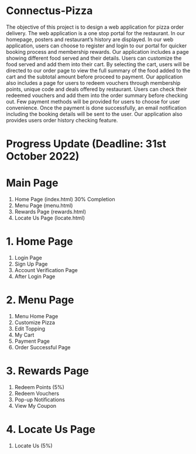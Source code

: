 # Connectus-Pizza 

The objective of this project is to design a web application for pizza order delivery. The web application is a one stop portal for the restaurant. In our homepage, posters and restaurant’s history are displayed. In our web application, users can choose to register and login to our portal for quicker booking process and membership rewards. Our application includes a page showing different food served and their details. Users can customize the food served and add them into their cart. By selecting the cart, users will be directed to our order page to view the full summary of the food added to the cart and the subtotal amount before proceed to payment. Our application also includes a page for users to redeem vouchers through membership points, unique code and deals offered by restaurant. Users can check their redeemed vouchers and add them into the order summary before checking out. Few payment methods will be provided for users to choose for user convenience. Once the payment is done successfully, an email notification including the booking details will be sent to the user. Our application also provides users order history checking feature.

# Progress Update (Deadline: 31st October 2022)

# Main Page 
1. Home Page (index.html) 30% Completion 
2. Menu Page (menu.html)
3. Rewards Page (rewards.html)
4. Locate Us Page (locate.html)

# 1. Home Page 
1. Login Page 
2. Sign Up Page 
3. Account Verification Page 
4. After Login Page 

# 2. Menu Page 
1. Menu Home Page 
2. Customize Pizza 
3. Edit Topping
4. My Cart
5. Payment Page 
6. Order Successful Page 

# 3. Rewards Page 
1. Redeem Points (5%)
2. Redeem Vouchers 
3. Pop-up Notifications
4. View My Coupon 

# 4. Locate Us Page
1. Locate Us (5%)

